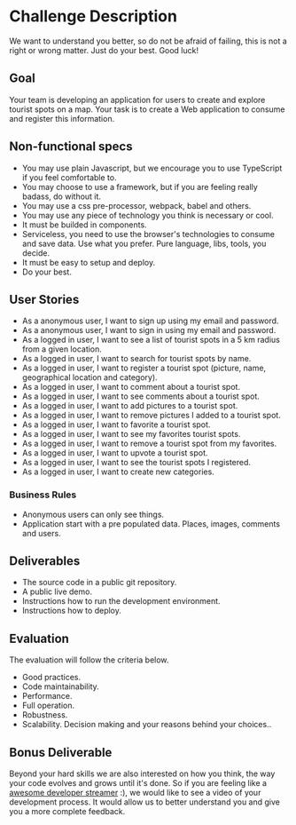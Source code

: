 # Challenge Description

We want to understand you better, so do not be afraid of failing, this is not a right or wrong matter. Just do your best. Good luck!


## Goal

Your team is developing an application for users to create and explore tourist spots on a map. Your task is to create a Web application to consume and register this information.


## Non-functional specs

* You may use plain Javascript, but we encourage you to use TypeScript if you feel comfortable to.
* You may choose to use a framework, but if you are feeling really badass, do without it.
* You may use a css pre-processor, webpack, babel and others.
* You may use any piece of technology you think is necessary or cool.
* It must be builded in components.
* Serviceless, you need to use the browser's technologies to consume and save data. Use what you prefer. Pure language, libs, tools, you decide.
* It must be easy to setup and deploy.
* Do your best.


## User Stories

* As a anonymous user, I want to sign up using my email and password.
* As a anonymous user, I want to sign in using my email and password.
* As a logged in user, I want to see a list of tourist spots in a 5 km radius from a given location.
* As a logged in user, I want to search for tourist spots by name.
* As a logged in user, I want to register a tourist spot (picture, name, geographical location and category).
* As a logged in user, I want to comment about a tourist spot.
* As a logged in user, I want to see comments about a tourist spot.
* As a logged in user, I want to add pictures to a tourist spot.
* As a logged in user, I want to remove pictures I added to a tourist spot.
* As a logged in user, I want to favorite a tourist spot.
* As a logged in user, I want to see my favorites tourist spots.
* As a logged in user, I want to remove a tourist spot from my favorites.
* As a logged in user, I want to upvote a tourist spot.
* As a logged in user, I want to see the tourist spots I registered.
* As a logged in user, I want to create new categories.


### Business Rules

* Anonymous users can only see things.
* Application start with a pre populated data. Places, images, comments and users.



## Deliverables

* The source code in a public git repository.
* A public live demo.
* Instructions how to run the development environment.
* Instructions how to deploy.


## Evaluation

The evaluation will follow the criteria below.

* Good practices.
* Code maintainability.
* Performance.
* Full operation.
* Robustness.
* Scalability.
Decision making and your reasons behind your choices..

## Bonus Deliverable

Beyond your hard skills we are also interested on how you think, the way your code evolves and grows until it's done. So if you are feeling like a [awesome developer streamer](https://github.com/bnb/awesome-developer-streams) :), we would like to see a video of your development process. It would allow us to better understand you and give you a more complete feedback.
